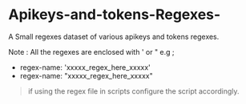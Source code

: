 # Apikeys-and-tokens-Regexes-
A Small regexes dataset of various apikeys and tokens regexes.

Note : 
All the regexes are enclosed with '  or "  e.g ;
- regex-name: 'xxxxx_regex_here_xxxxx'
- regex-name: "xxxxx_regex_here_xxxxx"

>if using the regex file in scripts configure the script accordingly.
